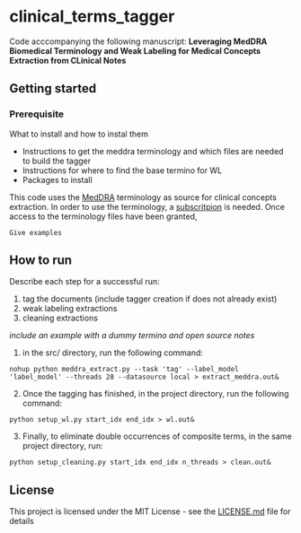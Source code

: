 # clinical_terms_tagger

Code acccompanying the following manuscript: **Leveraging MedDRA Biomedical Terminology and Weak Labeling for Medical Concepts Extraction from CLinical Notes**

## Getting started


### Prerequisite
What to install and how to instal them
- Instructions to get the meddra terminology and which files are needed to build the tagger
- Instructions for where to find the base termino for WL
- Packages to install

This code uses the [MedDRA](https://www.meddra.org) terminology as source for clinical concepts extraction. In order to use the terminology, a [subscritpion](https://www.meddra.org/how-to-use/support-documentation/english/welcome) is needed. Once access to the terminology files have been granted, 

```
Give examples
```

## How to run
Describe each step for a successful run:
1. tag the documents (include tagger creation if does not already exist)
3. weak labeling extractions
4. cleaning extractions

_include an example with a dummy termino and open source notes_

1. in the src/ directory, run the following command:
```
nohup python meddra_extract.py --task 'tag' --label_model 'label_model' --threads 28 --datasource local > extract_meddra.out&
```
2. Once the tagging has finished, in the project directory, run the following command:
```
python setup_wl.py start_idx end_idx > wl.out&
```
3. Finally, to eliminate double occurrences of composite terms, in the same project directory, run:
```
python setup_cleaning.py start_idx end_idx n_threads > clean.out&
```



## License

This project is licensed under the MIT License - see the [LICENSE.md](LICENSE.md) file for details
